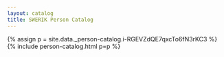 ```yaml
---
layout: catalog
title: SWERIK Person Catalog
---
```

{% assign p = site.data._person-catalog.i-RGEVZdQE7qxcTo6fN3rKC3 %}
{% include person-catalog.html p=p %}


